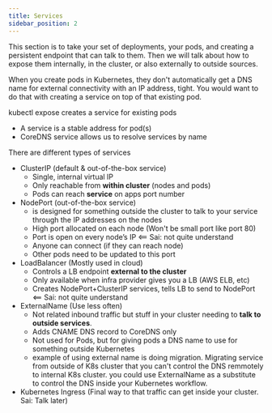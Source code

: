 ```yaml
---
title: Services
sidebar_position: 2
---
```


This section is to take your set of deployments, your pods, and creating a persistent endpoint that can talk to them. Then we will talk about how to expose them internally, in the cluster, or also externally to outside sources.

When you create pods in Kubernetes, they don't automatically get a DNS name for external connectivity with an IP address, tight. You would want to do that with creating a service on top of that existing pod.

kubectl expose creates a service for existing pods
- A service is a stable address for pod(s)
- CoreDNS service allows us to resolve services by name

There are different types of services
- ClusterIP (default & out-of-the-box service)
    - Single, internal virtual IP
    - Only reachable from **within cluster** (nodes and pods)
    - Pods can reach **service** on apps port number
- NodePort (out-of-the-box service)
    - is designed for something outside the cluster to talk to your service through the IP addresses on the nodes
    - High port allocated on each node (Won't be small port like port 80)
    - Port is open on every node’s IP <== Sai: not quite understand
    - Anyone can connect (if they can reach node)
    - Other pods need to be updated to this port
- LoadBalancer (Mostly used in cloud)
    - Controls a LB endpoint **external to the cluster**
    - Only available when infra provider gives you a LB (AWS ELB, etc)
    - Creates NodePort+ClusterIP services, tells LB to send to NodePort  <== Sai: not quite understand
- ExternalName (Use less often)
    - Not related inbound traffic but stuff in your cluster needing to **talk to outside services**.
    - Adds CNAME DNS record to CoreDNS only
    - Not used for Pods, but for giving pods a DNS name to use for something outside Kubernetes
    - example of using external name is doing migration. Migrating service from outside of K8s cluster that you can't control the DNS remmotely to internal K8s cluster. you could use ExternalName as a substitute to control the DNS inside your Kubernetes workflow.
- Kubernetes Ingress (Final way to that traffic can get inside your cluster. Sai: Talk later)